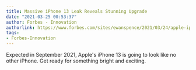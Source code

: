```yaml
---
title: Massive iPhone 13 Leak Reveals Stunning Upgrade
date: "2021-03-25 00:53:37"
author: Forbes - Innovation
authorlink: https://www.forbes.com/sites/ewanspence/2021/03/24/apple-iphone-13-new-leak-ltpo-samsung-display/
tags:
- Forbes-Innovation
---
```

Expected in September 2021, Apple's iPhone 13 is going to look like no other iPhone. Get ready for something bright and exciting.